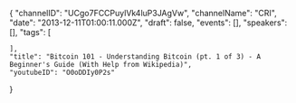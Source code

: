 {
    "channelID": "UCgo7FCCPuylVk4luP3JAgVw",
    "channelName": "CRI",
    "date": "2013-12-11T01:00:11.000Z",
    "draft": false,
    "events": [],
    "speakers": [],
    "tags": [

    ],
    "title": "Bitcoin 101 - Understanding Bitcoin (pt. 1 of 3) - A Beginner's Guide (With Help from Wikipedia)",
    "youtubeID": "O0oDDIy0P2s"
}
